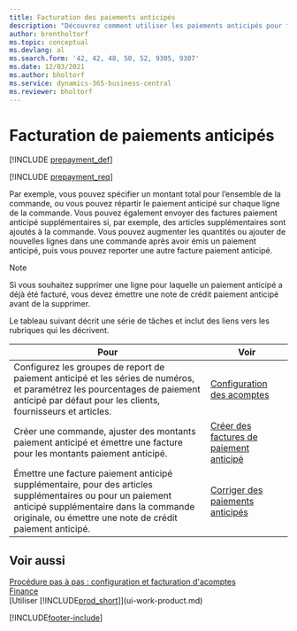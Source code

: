 ```yaml
---
title: Facturation des paiements anticipés
description: "Découvrez comment utiliser les paiements anticipés pour facturer et collecter les paiements anticipés requis des clients ou régler des paiements anticipés aux fournisseurs dans Business\_Central."
author: brentholtorf
ms.topic: conceptual
ms.devlang: al
ms.search.form: '42, 42, 48, 50, 52, 9305, 9307'
ms.date: 12/03/2021
ms.author: bholtorf
ms.service: dynamics-365-business-central
ms.reviewer: bholtorf
---
```

# Facturation de paiements anticipés

[!INCLUDE [prepayment_def](includes/prepayment_def.md)]

[!INCLUDE [prepayment_req](includes/prepayment_req.md)]

Par exemple, vous pouvez spécifier un montant total pour l’ensemble de la commande, ou vous pouvez répartir le paiement anticipé sur chaque ligne de la commande. Vous pouvez également envoyer des factures paiement anticipé supplémentaires si, par exemple, des articles supplémentaires sont ajoutés à la commande. Vous pouvez augmenter les quantités ou ajouter de nouvelles lignes dans une commande après avoir émis un paiement anticipé, puis vous pouvez reporter une autre facture paiement anticipé.  

> [!NOTE]
> Si vous souhaitez supprimer une ligne pour laquelle un paiement anticipé a déjà été facturé, vous devez émettre une note de crédit paiement anticipé avant de la supprimer.

Le tableau suivant décrit une série de tâches et inclut des liens vers les rubriques qui les décrivent.

|**Pour**|**Voir**|  
|------------|-------------|  
|Configurez les groupes de report de paiement anticipé et les séries de numéros, et paramétrez les pourcentages de paiement anticipé par défaut pour les clients, fournisseurs et articles.|[Configuration des acomptes](finance-set-up-prepayments.md)|
|Créer une commande, ajuster des montants paiement anticipé et émettre une facture pour les montants paiement anticipé.|[Créer des factures de paiement anticipé](finance-how-to-create-prepayment-invoices.md)|  
|Émettre une facture paiement anticipé supplémentaire, pour des articles supplémentaires ou pour un paiement anticipé supplémentaire dans la commande originale, ou émettre une note de crédit paiement anticipé.|[Corriger des paiements anticipés](finance-how-to-correct-prepayments.md)|  

## Voir aussi

[Procédure pas à pas : configuration et facturation d'acomptes](walkthrough-setting-up-and-invoicing-sales-prepayments.md)  
[Finance](finance.md)  
[Utiliser [!INCLUDE[prod_short](includes/prod_short.md)]](ui-work-product.md)  


[!INCLUDE[footer-include](includes/footer-banner.md)]
